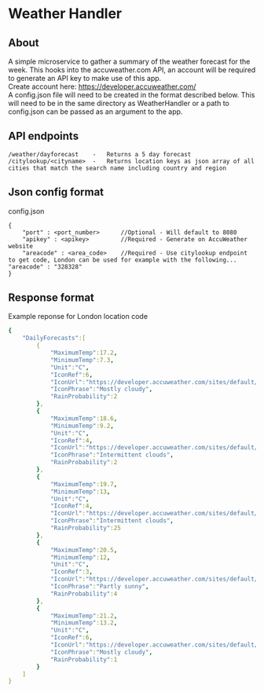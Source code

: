 # Weather Handler
## About
A simple microservice to gather a summary of the weather forecast for the week.
This hooks into the accuweather.com API, an account will be required to generate an API key to make use of this app.  
Create account here: https://developer.accuweather.com/  
A config.json file will need to be created in the format described below. This will need to be in the same directory as WeatherHandler or a path to config.json can be passed as an argument to the app.

## API endpoints
```
/weather/dayforecast    -   Returns a 5 day forecast
/citylookup/<cityname>  -   Returns location keys as json array of all cities that match the search name including country and region
```

## Json config format
config.json  
```
{
    "port" : <port_number>      //Optional - Will default to 8080
    "apikey" : <apikey>         //Required - Generate on AccuWeather website
    "areacode" : <area_code>    //Required - Use citylookup endpoint to get code, London can be used for example with the following... "areacode" : "328328"
}
```

## Response format
Example reponse for London location code
```yaml
{
    "DailyForecasts":[
        {
            "MaximumTemp":17.2,
            "MinimumTemp":7.3,
            "Unit":"C",
            "IconRef":6,
            "IconUrl":"https://developer.accuweather.com/sites/default/files/06-s.png",
            "IconPhrase":"Mostly cloudy",
            "RainProbability":2
        },
        {
            "MaximumTemp":18.6,
            "MinimumTemp":9.2,
            "Unit":"C",
            "IconRef":4,
            "IconUrl":"https://developer.accuweather.com/sites/default/files/04-s.png",
            "IconPhrase":"Intermittent clouds",
            "RainProbability":2
        },
        {
            "MaximumTemp":19.7,
            "MinimumTemp":13,
            "Unit":"C",
            "IconRef":4,
            "IconUrl":"https://developer.accuweather.com/sites/default/files/04-s.png",
            "IconPhrase":"Intermittent clouds",
            "RainProbability":25
        },
        {
            "MaximumTemp":20.5,
            "MinimumTemp":12,
            "Unit":"C",
            "IconRef":3,
            "IconUrl":"https://developer.accuweather.com/sites/default/files/03-s.png",
            "IconPhrase":"Partly sunny",
            "RainProbability":4
        },
        {
            "MaximumTemp":21.2,
            "MinimumTemp":13.2,
            "Unit":"C",
            "IconRef":6,
            "IconUrl":"https://developer.accuweather.com/sites/default/files/06-s.png",
            "IconPhrase":"Mostly cloudy",
            "RainProbability":1
        }
    ]
}
```
